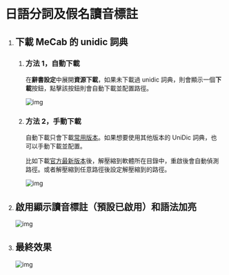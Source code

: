 # 日語分詞及假名讀音標註

1. ## 下載 MeCab 的 unidic 詞典
    
    1. ### 方法 1，自動下載

        在**辭書設定**中展開**資源下載**，如果未下載過 unidic 詞典，則會顯示一個**下載**按鈕，點擊該按鈕則會自動下載並配置路徑。

        ![img](https://image.lunatranslator.org/zh/unidic.png)

    1. ### 方法 2，手動下載

        自動下載只會下載[常用版本](https://clrd.ninjal.ac.jp/unidic_archive/cwj/2.1.2/unidic-mecab-2.1.2_bin.zip)。如果想要使用其他版本的 UniDic 詞典，也可以手動下載並配置。
        
        比如下載[官方最新版本](https://clrd.ninjal.ac.jp/unidic/)後，解壓縮到軟體所在目錄中，重啟後會自動偵測路徑。或者解壓縮到任意路徑後設定解壓縮到的路徑。

        ![img](https://image.lunatranslator.org/zh/mecab.png)

1. ## 啟用**顯示讀音標註**（預設已啟用）和**語法加亮**

    ![img](https://image.lunatranslator.org/zh/fenci.png)

1. ## 最終效果

    ![img](https://image.lunatranslator.org/zh/mecabresult.png)